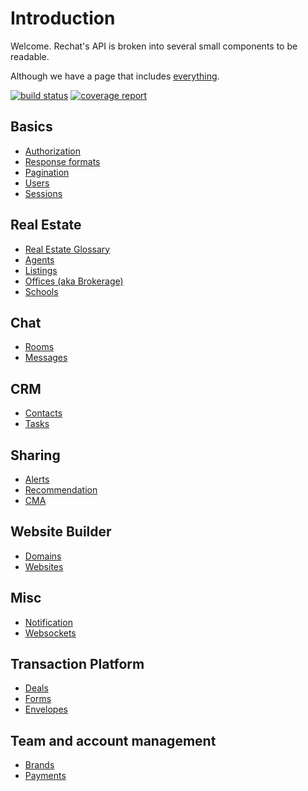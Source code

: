 # Introduction

Welcome. Rechat's API is broken into several small components to be readable.

Although we have a page that includes [everything](/all.html).

[![build status](https://gitlab.com/rechat/server/badges/testing/build.svg)](https://gitlab.com/rechat/server/commits/testing)
[![coverage report](https://gitlab.com/rechat/server/badges/testing/coverage.svg)](https://gitlab.com/rechat/server/commits/testing)

## Basics

* [Authorization](/authorize.html)
* [Response formats](/format.html)
* [Pagination](/pagination.html)
* [Users](/user.html)
* [Sessions](/session.html)

## Real Estate

* [Real Estate Glossary](/glossary.html)
* [Agents](/agent.html)
* [Listings](/listing.html)
* [Offices (aka Brokerage)](/office.html)
* [Schools](/school.html)


## Chat

* [Rooms](/room.html)
* [Messages](/message.html)

## CRM

* [Contacts](/contact.html)
* [Tasks](/task.html)

## Sharing

* [Alerts](/alert.html)
* [Recommendation](/recommendation.html)
* [CMA](/cma.html)

## Website Builder

* [Domains](/domain.html)
* [Websites](/website.html)

## Misc

* [Notification](/notification.html)
* [Websockets](/socket.html)

## Transaction Platform
* [Deals](/deal.html)
* [Forms](/form.html)
* [Envelopes](/envelope.html)

## Team and account management

* [Brands](/brand.html)
* [Payments](/payment.html)
